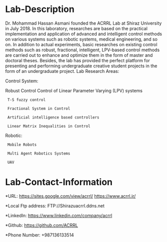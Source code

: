 # Lab-Description
Dr. Mohammad Hassan Asmani founded the ACRRL Lab at Shiraz University in July 2018. In this laboratory, researches are based on the practical implementation and application of advanced and intelligent control methods on various systems such as robotic systems, medical engineering, and so on. In addition to actual experiments, basic researches on existing control methods such as robust, fractional, intelligent, LPV-based control methods are carried out to enhance and optimize them in the form of master and doctoral theses. Besides, the lab has provided the perfect platform for presenting and performing undergraduate creative student projects in the form of an undergraduate project. Lab Research Areas:

Control System:

Robust Control
     Control of Linear Parameter Varying (LPV) systems
     
     T-S fuzzy control
     
     Fractional System in Control
     
     Artificial intelligence based controllers
     
     Linear Matrix Inequalities in Control
     
Robotic:

     Mobile Robots
     
     Multi Agent Robotics Systems
     
     UAV


# Lab-Contact-Information
*URL:
  https://sites.google.com/view/acrrl/
  https://www.acrrl.ir/
  
*Local Ftp address:
  FTP://Shirazuacrrl.ddns.net 
  
*LinkedIn:
  https://www.linkedin.com/company/acrrl

*Github:
  https://github.com/ACRRL
  
*Phone Number:
  +987136133514
